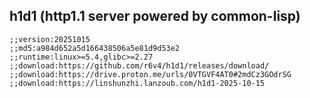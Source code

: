 ## h1d1 (http1.1 server powered by common-lisp)

```common-lisp
;;version:20251015
;;md5:a984d652a5d166438506a5e81d9d53e2
;;runtime:linux>=5.4,glibc>=2.27
;;download:https://github.com/r6v4/h1d1/releases/download/
;;download:https://drive.proton.me/urls/0VTGVF4AT0#2mdCz3GOdrSG
;;download:https://linshunzhi.lanzoub.com/h1d1-2025-10-15

```
